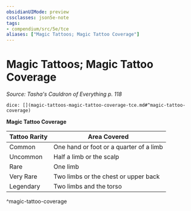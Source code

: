 ```yaml
---
obsidianUIMode: preview
cssclasses: json5e-note
tags:
- compendium/src/5e/tce
aliases: ["Magic Tattoos; Magic Tattoo Coverage"]
---
```

# Magic Tattoos; Magic Tattoo Coverage
*Source: Tasha's Cauldron of Everything p. 118* 

`dice: [](magic-tattoos-magic-tattoo-coverage-tce.md#^magic-tattoo-coverage)`

**Magic Tattoo Coverage**

| Tattoo Rarity | Area Covered |
|---------------|--------------|
| Common | One hand or foot or a quarter of a limb |
| Uncommon | Half a limb or the scalp |
| Rare | One limb |
| Very Rare | Two limbs or the chest or upper back |
| Legendary | Two limbs and the torso |
^magic-tattoo-coverage